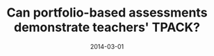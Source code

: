---
types: ["publication"]
date: 2014-03-01
layout: publication
publication_types: "conference presentation"
title: "Can portfolio-based assessments demonstrate teachers' TPACK?"
co-authors: ["Josh Rosenberg","Andrea Zellner","Matt Koehler"]
outlets: ["Society for Information Technology and Teacher Education"]
projects: [""]
topics: ["pedagogy"]
methods: ["non-empirical"]
link: ""
link_type: "" 
summary: ""
citation: "<strong>Greenhalgh</strong>, S. P., Rosenberg, J. M., Zellner, A., & Koehler, M. J. (2014). Zen and the art of portfolio maintenance: Best practices in course design for supporting long-lasting portfolios. In M. Searson & M. N. Ochoa (Eds.), <em>Proceedings of the Society for Information Technology & Teacher Education International Conference 2014</em> (pp. 1755–1761). Chesapeake, VA: Association for the Advancement of Computing in Education (AACE)"
---